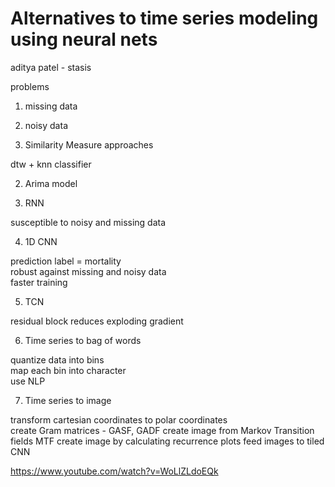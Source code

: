 
# Alternatives to time series modeling using neural nets 

aditya patel - stasis

problems
1. missing data
2. noisy data

1. Similarity Measure approaches

dtw + knn classifier

2. Arima model

3. RNN

susceptible to noisy and missing data

4. 1D CNN

prediction label = mortality  
robust against missing and noisy data  
faster training  

5. TCN

residual block reduces exploding gradient

6. Time series to bag of words

quantize data into bins   
map each bin into character  
use NLP   

7.  Time series to image

transform cartesian coordinates to polar coordinates  
create Gram matrices - GASF, GADF
create image from Markov Transition fields  MTF
create image by calculating recurrence plots 
feed images to tiled CNN  


https://www.youtube.com/watch?v=WoLlZLdoEQk
